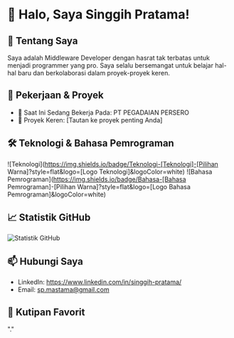 # 👋 Halo, Saya Singgih Pratama!

## 🚀 Tentang Saya

Saya adalah Middleware Developer dengan hasrat tak terbatas untuk menjadi programmer yang pro. Saya selalu bersemangat untuk belajar hal-hal baru dan berkolaborasi dalam proyek-proyek keren.

## 💼 Pekerjaan & Proyek

- 🌱 Saat Ini Sedang Bekerja Pada: PT PEGADAIAN PERSERO
- 🚀 Proyek Keren: [Tautan ke proyek penting Anda]

## 🛠️ Teknologi & Bahasa Pemrograman

![Teknologi](https://img.shields.io/badge/Teknologi-[Teknologi]-[Pilihan Warna]?style=flat&logo=[Logo Teknologi]&logoColor=white)
![Bahasa Pemrograman](https://img.shields.io/badge/Bahasa-[Bahasa Pemrograman]-[Pilihan Warna]?style=flat&logo=[Logo Bahasa Pemrograman]&logoColor=white)

## 📈 Statistik GitHub

![Statistik GitHub](https://github-readme-stats.vercel.app/api?username=[nama_pengguna]&show_icons=true&theme=radical)

## 📫 Hubungi Saya

- LinkedIn: https://www.linkedin.com/in/singgih-pratama/
- Email: sp.mastama@gmail.com

## 🎯 Kutipan Favorit

"."

